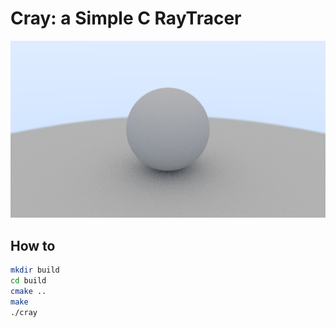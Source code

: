 # Cray: a Simple C RayTracer

<p style="margin: 0 auto; max-width: 1920px;">
    <img alt="cover" src="cover.png" />
</p>

## How to

```sh
mkdir build
cd build
cmake ..
make
./cray
```
